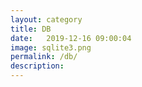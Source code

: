 ```yaml
---
layout: category
title: DB
date:   2019-12-16 09:00:04
image: sqlite3.png
permalink: /db/
description: 
---
```


